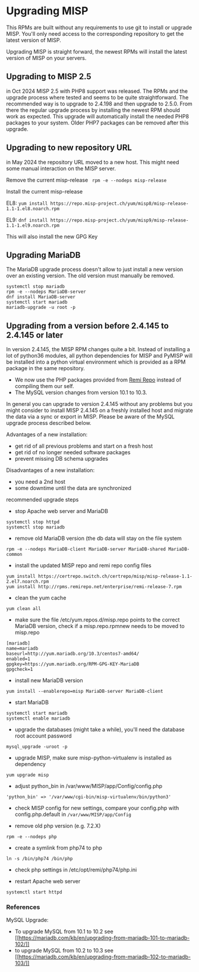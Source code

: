 # Upgrading MISP
This RPMs are built without any requirements to use git to install or 
upgrade MISP. You'll only need access to the corresponding repository 
to get the latest version of MISP.

Upgrading MISP is straight forward, the newest RPMs will install the 
latest version of MISP on your servers.

## Upgrading to MISP 2.5
in Oct 2024 MISP 2.5 with PHP8 support was released. The RPMs and the upgrade process where tested and seems to be quite straightforward. The recommended way is to upgrade to 2.4.198 and then upgrade to 2.5.0. From there the regular upgrade process by installing the newest RPM should work as expected.
This upgrade will automatically install the needed PHP8 packages to your system. Older PHP7 packages can be removed after this upgrade.

## Upgrading to new repository URL
in May 2024 the repository URL moved to a new host. This might need some manual interaction on the MISP server.

Remove the current misp-release
``` rpm -e --nodeps misp-release```

Install the current misp-release 

EL8: ```yum install https://repo.misp-project.ch/yum/misp8/misp-release-1.1-1.el8.noarch.rpm```

EL9: ```dnf install https://repo.misp-project.ch/yum/misp9/misp-release-1.1-1.el9.noarch.rpm```

This will also install the new GPG Key

## Upgrading MariaDB
The MariaDB upgrade process doesn't allow to just install a new version over an existing version. The old version must manually be removed.

```
systemctl stop mariadb
rpm -e --nodeps MariaDB-server
dnf install MariaDB-server
systemctl start mariadb
mariadb-upgrade -u root -p
```

## Upgrading from a version before 2.4.145 to 2.4.145 or later
In version 2.4.145, the MISP RPM changes quite a bit. Instead of installing 
a lot of python36 modules, all python dependencies for MISP and PyMISP will 
be installed into a python virtual environment which is provided as a
RPM package in the same repository.

* We now use the PHP packages provided from [Remi Repo](https://rpms.remirepo.net/)
instead of compiling them our self.
* The MySQL version changes from version 10.1 to 10.3.

In general you can upgrade to version 2.4.145 without any problems
but you might consider to install MISP 2.4.145 on a freshly installed host
and migrate the data via a sync or export in MISP. Please be aware of the 
MySQL upgrade process described below.

Advantages of a new installation:
- get rid of all previous problems and start on a fresh host
- get rid of no longer needed software packages
- prevent missing DB schema upgrades

Disadvantages of a new installation:
- you need a 2nd host
- some downtime until the data are synchronized

recommended upgrade steps

* stop Apache web server and MariaDB
```
systemctl stop httpd
systemctl stop mariadb
```

* remove old MariaDB version (the db data will stay on the file system
```
rpm -e --nodeps MariaDB-client MariaDB-server MariaDB-shared MariaDB-common
```

* install the updated MISP repo and remi repo config files
```
yum install https://certrepo.switch.ch/certrepo/misp/misp-release-1.1-2.el7.noarch.rpm
yum install http://rpms.remirepo.net/enterprise/remi-release-7.rpm
```

* clean the yum cache
```
yum clean all
```

* make sure the file /etc/yum.repos.d/misp.repo points to the correct MariaDB version, check if a misp.repo.rpmnew needs to be moved to misp.repo
```
[mariadb]
name=mariadb
baseurl=http://yum.mariadb.org/10.3/centos7-amd64/
enabled=1
gpgkey=https://yum.mariadb.org/RPM-GPG-KEY-MariaDB
gpgcheck=1
```

* install new MariaDB version
```
yum install --enablerepo=misp MariaDB-server MariaDB-client
```

* start MariaDB
```
systemctl start mariadb
systemctl enable mariadb
```

* upgrade the databases (might take a while), you'll need the database root account password
```
mysql_upgrade -uroot -p
```

* upgrade MISP, make sure misp-python-virtualenv is installed as dependency
```
yum upgrade misp
```

* adjust python_bin in /var/www/MISP/app/Config/config.php
```
'python_bin' => '/var/www/cgi-bin/misp-virtualenv/bin/python3'
```

* check MISP config for new settings, compare your config.php with config.php.default in ```/var/www/MISP/app/Config```

* remove old php version (e.g. 7.2.X)
```
rpm -e --nodeps php
```

* create a symlink from php74 to php
```
ln -s /bin/php74 /bin/php
```

* check php settings in /etc/opt/remi/php74/php.ini

* restart Apache web server
```
systemctl start httpd
```

### References

MySQL Upgrade:
- To upgrade MySQL from 10.1 to 10.2 see [[https://mariadb.com/kb/en/upgrading-from-mariadb-101-to-mariadb-102/]]
- to upgrade MySQL from 10.2 to 10.3 see  [[https://mariadb.com/kb/en/upgrading-from-mariadb-102-to-mariadb-103/]]
